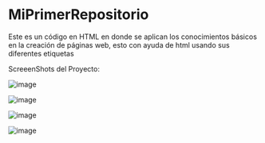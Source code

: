 # MiPrimerRepositorio
Este es un código en HTML en donde se aplican los conocimientos básicos en la creación de páginas web, esto con ayuda de html usando sus diferentes etiquetas

ScreeenShots del Proyecto:
 
 ![image](https://github.com/ohmCX23/MiPrimerRepositorio/assets/159394778/f8a99554-41c7-44b8-8579-52dc30e25a17)

![image](https://github.com/ohmCX23/MiPrimerRepositorio/assets/159394778/3dc5770d-680e-4d5c-a2eb-7656c65f3cda)

![image](https://github.com/ohmCX23/MiPrimerRepositorio/assets/159394778/20b1ef22-3376-43b0-977e-89f4be916f74)

![image](https://github.com/ohmCX23/MiPrimerRepositorio/assets/159394778/24cd3b64-2cc9-4d80-8a64-7929e6b30e09)
